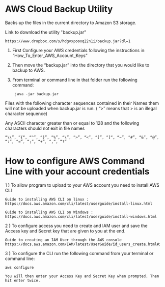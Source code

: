 # AWS Cloud Backup Utility
Backs up the files in the current directory to Amazon S3 storage.

Link to download the utility "backup.jar"

	https://www.dropbox.com/s/hdgvxpooxq22n1i/backup.jar?dl=1

1) First Configure your AWS credentials following the instructions in “How_To_Enter_AWS_Account_Keys”

2) Then move the “backup.jar” into the directory that you would like to backup to AWS.

3) From terminal or command line in that folder run the following command:

		java -jar backup.jar



Files with the following character sequences contained in their Names them will not  be uploaded when backup.jar is run. ( “>” means that > is an illegal character sequence)

Any ASCII character greater than or equal to 128 and the following characters should not exit in file names

	“\\”, “{“, “^”, “}”, “%”, “\”, “>”, “<”, “]”, “[“, “~”, “#”, “&”, “@”, “:”, “=”, “;”, “+”, “,”, “?”




# How to configure AWS Command Line with your account credentials

1 ) To allow program to upload to your AWS account you need to install AWS CLI

	Guide to installing AWS CLI on linux : 
	https://docs.aws.amazon.com/cli/latest/userguide/install-linux.html
	
	Guide to installing AWS CLI on Windows :
	https://docs.aws.amazon.com/cli/latest/userguide/install-windows.html





2 ) To configure access you need to create and IAM user and save the Access key and Secret key that are given to you at the end.

	Guide to creating an IAM User through the AWS console
	https://docs.aws.amazon.com/IAM/latest/UserGuide/id_users_create.html#id_users_create_console





3 ) To configure the CLI run the following command from your terminal or command line:

	aws configure
	
	You will then enter your Access Key and Secret Key when prompted. Then hit enter twice.






